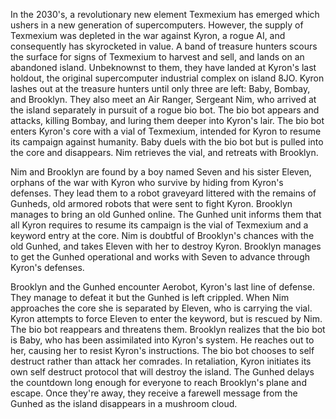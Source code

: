 In the 2030's, a revolutionary new element Texmexium has emerged which ushers in a new generation of supercomputers. However, the supply of Texmexium was depleted in the war against Kyron, a rogue AI, and consequently has skyrocketed in value. A band of treasure hunters scours the surface for signs of Texmexium to harvest and sell, and lands on an abandoned island. Unbeknownst to them, they have landed at Kyron's last holdout, the original supercomputer industrial complex on island 8JO. Kyron lashes out at the treasure hunters until only three are left: Baby, Bombay, and Brooklyn. They also meet an Air Ranger, Sergeant Nim, who arrived at the island separately in pursuit of a rogue bio bot. The bio bot appears and attacks, killing Bombay, and luring them deeper into Kyron's lair. The bio bot enters Kyron's core with a vial of Texmexium, intended for Kyron to resume its campaign against humanity. Baby duels with the bio bot but is pulled into the core and disappears. Nim retrieves the vial, and retreats with Brooklyn.

Nim and Brooklyn are found by a boy named Seven and his sister Eleven, orphans of the war with Kyron who survive by hiding from Kyron's defenses. They lead them to a robot graveyard littered with the remains of Gunheds, old armored robots that were sent to fight Kyron. Brooklyn manages to bring an old Gunhed online. The Gunhed unit informs them that all Kyron requires to resume its campaign is the vial of Texmexium and a keyword entry at the core. Nim is doubtful of Brooklyn's chances with the old Gunhed, and takes Eleven with her to destroy Kyron. Brooklyn manages to get the Gunhed operational and works with Seven to advance through Kyron's defenses.

Brooklyn and the Gunhed encounter Aerobot, Kyron's last line of defense. They manage to defeat it but the Gunhed is left crippled. When Nim approaches the core she is separated by Eleven, who is carrying the vial. Kyron attempts to force Eleven to enter the keyword, but is rescued by Nim. The bio bot reappears and threatens them. Brooklyn realizes that the bio bot is Baby, who has been assimilated into Kyron's system. He reaches out to her, causing her to resist Kyron's instructions. The bio bot chooses to self destruct rather than attack her comrades. In retaliation, Kyron initiates its own self destruct protocol that will destroy the island. The Gunhed delays the countdown long enough for everyone to reach Brooklyn's plane and escape. Once they're away, they receive a farewell message from the Gunhed as the island disappears in a mushroom cloud.